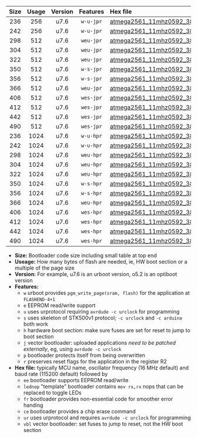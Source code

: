 |Size|Usage|Version|Features|Hex file|
|:-:|:-:|:-:|:-:|:--|
|236|256|u7.6|`w-u-jpr`|[atmega2561_11mhz0592_38400bps_ur_vbl.hex](https://raw.githubusercontent.com/stefanrueger/urboot/main//atmega2561_11mhz0592_38400bps_ur_vbl.hex)|
|242|256|u7.6|`w-u-jpr`|[atmega2561_11mhz0592_38400bps_lednop_ur_vbl.hex](https://raw.githubusercontent.com/stefanrueger/urboot/main//atmega2561_11mhz0592_38400bps_lednop_ur_vbl.hex)|
|298|512|u7.6|`weu-jpr`|[atmega2561_11mhz0592_38400bps_ee_ur_vbl.hex](https://raw.githubusercontent.com/stefanrueger/urboot/main//atmega2561_11mhz0592_38400bps_ee_ur_vbl.hex)|
|304|512|u7.6|`weu-jpr`|[atmega2561_11mhz0592_38400bps_ee_lednop_ur_vbl.hex](https://raw.githubusercontent.com/stefanrueger/urboot/main//atmega2561_11mhz0592_38400bps_ee_lednop_ur_vbl.hex)|
|322|512|u7.6|`weu-jpr`|[atmega2561_11mhz0592_38400bps_ee_lednop_fr_ur_vbl.hex](https://raw.githubusercontent.com/stefanrueger/urboot/main//atmega2561_11mhz0592_38400bps_ee_lednop_fr_ur_vbl.hex)|
|350|512|u7.6|`w-s-jpr`|[atmega2561_11mhz0592_38400bps_vbl.hex](https://raw.githubusercontent.com/stefanrueger/urboot/main//atmega2561_11mhz0592_38400bps_vbl.hex)|
|356|512|u7.6|`w-s-jpr`|[atmega2561_11mhz0592_38400bps_lednop_vbl.hex](https://raw.githubusercontent.com/stefanrueger/urboot/main//atmega2561_11mhz0592_38400bps_lednop_vbl.hex)|
|366|512|u7.6|`weu-jpr`|[atmega2561_11mhz0592_38400bps_ee_lednop_fr_ce_ur_vbl.hex](https://raw.githubusercontent.com/stefanrueger/urboot/main//atmega2561_11mhz0592_38400bps_ee_lednop_fr_ce_ur_vbl.hex)|
|406|512|u7.6|`wes-jpr`|[atmega2561_11mhz0592_38400bps_ee_vbl.hex](https://raw.githubusercontent.com/stefanrueger/urboot/main//atmega2561_11mhz0592_38400bps_ee_vbl.hex)|
|412|512|u7.6|`wes-jpr`|[atmega2561_11mhz0592_38400bps_ee_lednop_vbl.hex](https://raw.githubusercontent.com/stefanrueger/urboot/main//atmega2561_11mhz0592_38400bps_ee_lednop_vbl.hex)|
|442|512|u7.6|`wes-jpr`|[atmega2561_11mhz0592_38400bps_ee_lednop_fr_vbl.hex](https://raw.githubusercontent.com/stefanrueger/urboot/main//atmega2561_11mhz0592_38400bps_ee_lednop_fr_vbl.hex)|
|490|512|u7.6|`wes-jpr`|[atmega2561_11mhz0592_38400bps_ee_lednop_fr_ce_vbl.hex](https://raw.githubusercontent.com/stefanrueger/urboot/main//atmega2561_11mhz0592_38400bps_ee_lednop_fr_ce_vbl.hex)|
|236|1024|u7.6|`w-u-hpr`|[atmega2561_11mhz0592_38400bps_ur.hex](https://raw.githubusercontent.com/stefanrueger/urboot/main//atmega2561_11mhz0592_38400bps_ur.hex)|
|242|1024|u7.6|`w-u-hpr`|[atmega2561_11mhz0592_38400bps_lednop_ur.hex](https://raw.githubusercontent.com/stefanrueger/urboot/main//atmega2561_11mhz0592_38400bps_lednop_ur.hex)|
|298|1024|u7.6|`weu-hpr`|[atmega2561_11mhz0592_38400bps_ee_ur.hex](https://raw.githubusercontent.com/stefanrueger/urboot/main//atmega2561_11mhz0592_38400bps_ee_ur.hex)|
|304|1024|u7.6|`weu-hpr`|[atmega2561_11mhz0592_38400bps_ee_lednop_ur.hex](https://raw.githubusercontent.com/stefanrueger/urboot/main//atmega2561_11mhz0592_38400bps_ee_lednop_ur.hex)|
|322|1024|u7.6|`weu-hpr`|[atmega2561_11mhz0592_38400bps_ee_lednop_fr_ur.hex](https://raw.githubusercontent.com/stefanrueger/urboot/main//atmega2561_11mhz0592_38400bps_ee_lednop_fr_ur.hex)|
|350|1024|u7.6|`w-s-hpr`|[atmega2561_11mhz0592_38400bps.hex](https://raw.githubusercontent.com/stefanrueger/urboot/main//atmega2561_11mhz0592_38400bps.hex)|
|356|1024|u7.6|`w-s-hpr`|[atmega2561_11mhz0592_38400bps_lednop.hex](https://raw.githubusercontent.com/stefanrueger/urboot/main//atmega2561_11mhz0592_38400bps_lednop.hex)|
|366|1024|u7.6|`weu-hpr`|[atmega2561_11mhz0592_38400bps_ee_lednop_fr_ce_ur.hex](https://raw.githubusercontent.com/stefanrueger/urboot/main//atmega2561_11mhz0592_38400bps_ee_lednop_fr_ce_ur.hex)|
|406|1024|u7.6|`wes-hpr`|[atmega2561_11mhz0592_38400bps_ee.hex](https://raw.githubusercontent.com/stefanrueger/urboot/main//atmega2561_11mhz0592_38400bps_ee.hex)|
|412|1024|u7.6|`wes-hpr`|[atmega2561_11mhz0592_38400bps_ee_lednop.hex](https://raw.githubusercontent.com/stefanrueger/urboot/main//atmega2561_11mhz0592_38400bps_ee_lednop.hex)|
|442|1024|u7.6|`wes-hpr`|[atmega2561_11mhz0592_38400bps_ee_lednop_fr.hex](https://raw.githubusercontent.com/stefanrueger/urboot/main//atmega2561_11mhz0592_38400bps_ee_lednop_fr.hex)|
|490|1024|u7.6|`wes-hpr`|[atmega2561_11mhz0592_38400bps_ee_lednop_fr_ce.hex](https://raw.githubusercontent.com/stefanrueger/urboot/main//atmega2561_11mhz0592_38400bps_ee_lednop_fr_ce.hex)|

- **Size:** Bootloader code size including small table at top end
- **Useage:** How many bytes of flash are needed, ie, HW boot section or a multiple of the page size
- **Version:** For example, u7.6 is an urboot version, o5.2 is an optiboot version
- **Features:**
  + `w` urboot provides `pgm_write_page(sram, flash)` for the application at `FLASHEND-4+1`
  + `e` EEPROM read/write support
  + `u` uses urprotocol requiring `avrdude -c urclock` for programming
  + `s` uses skeleton of STK500v1 protocol; `-c urclock` and `-c arduino` both work
  + `h` hardware boot section: make sure fuses are set for reset to jump to boot section
  + `j` vector bootloader: uploaded applications *need to be patched externally*, eg, using `avrdude -c urclock`
  + `p` bootloader protects itself from being overwritten
  + `r` preserves reset flags for the application in the register R2
- **Hex file:** typically MCU name, oscillator frequency (16 MHz default) and baud rate (115200 default) followed by
  + `ee` bootloader supports EEPROM read/write
  + `lednop` "template" bootloader contains `mov rx,rx` nops that can be replaced to toggle LEDs
  + `fr` bootloader provides non-essential code for smoother error handing
  + `ce` bootloader provides a chip erase command
  + `ur` uses urprotocol and requires `avrdude -c urclock` for programming
  + `vbl` vector bootloader: set fuses to jump to reset, not the HW boot section
